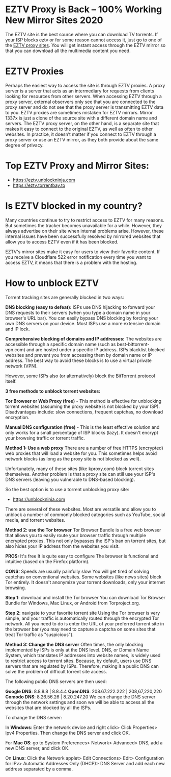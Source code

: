 # EZTV Proxy is Back – 100% Working New Mirror Sites 2020

The EZTV site is the best source where you can download TV torrents. If your ISP blocks eztv or for some reason cannot access it, just go to one of the [EZTV proxy sites](http://wesharebytes.com/eztv-proxy-list-unblocked-eztv-mirror-sites-2020/). You will get instant access through the EZTV mirror so that you can download all the multimedia content you need.

# EZTV Proxies

Perhaps the easiest way to access the site is through EZTV proxies. A proxy server is a server that acts as an intermediary for requests from clients looking for resources from other servers. When accessing EZTV through a proxy server, external observers only see that you are connected to the proxy server and do not see that the proxy server is transmitting EZTV data to you.
EZTV proxies are sometimes mistaken for EZTV mirrors. Mirror 1337x is just a clone of the source site with a different domain name and servers. The EZTV proxy server, on the other hand, is a separate site that makes it easy to connect to the original EZTV, as well as often to other websites.
In practice, it doesn’t matter if you connect to EZTV through a proxy server or use an EZTV mirror, as they both provide about the same degree of privacy.

# Top EZTV Proxy and Mirror Sites:

- https://eztv.unblockninja.com
- https://eztv.torrentbay.to


# Is EZTV blocked in my country?
Many countries continue to try to restrict access to EZTV for many reasons. But sometimes the tracker becomes unavailable for a while. However, they always advertise on their site when internal problems arise. However, these internal issues have been successfully resolved by mirrored websites that allow you to access EZTV even if it has been blocked.

EZTV's mirror sites make it easy for users to view their favorite content. If you receive a Cloudflare 522 error notification every time you want to access EZTV, it means that there is a problem with the hosting.


# How to unblock EZTV

Torrent tracking sites are generally blocked in two ways:

**DNS blocking (easy to defeat):**
ISPs use DNS hijacking to forward your DNS requests to their servers (when you type a domain name in your browser's URL bar). You can easily bypass DNS blocking by forcing your own DNS servers on your device. Most ISPs use a more extensive domain and IP lock.

**Comprehensive blocking of domains and IP addresses:**
The websites are accessible through a specific domain name (such as best-bittorrent-vpn.com) and are hosted under a specific IP address. ISPs blacklist blocked websites and prevent you from accessing them by domain name or IP address. The best way to avoid these blocks is to use a virtual private network (VPN).

However, some ISPs also (or alternatively) block the BitTorrent protocol itself.


**3 free methods to unblock torrent websites:**

**Tor Browser or Web Proxy (free)** - This method is effective for unblocking torrent websites (assuming the proxy website is not blocked by your ISP). Disadvantages include: slow connections, frequent captchas, no download encryption.

**Manual DNS configuration (free)** - This is the least effective solution and only works for a small percentage of ISP blocks (lazy). It doesn't encrypt your browsing traffic or torrent traffic.


**Method 1: Use a web proxy**
There are a number of free HTTPS (encrypted) web proxies that will load a website for you. This sometimes helps avoid network blocks (as long as the proxy site is not blocked as well).

Unfortunately, many of these sites (like kproxy.com) block torrent sites themselves. Another problem is that a proxy site can still use your ISP's DNS servers (leaving you vulnerable to DNS-based blocking).

So the best option is to use a torrent unblocking proxy site:

- https://unblockninja.com

There are several of these websites. Most are versatile and allow you to unblock a number of commonly blocked categories such as YouTube, social media, and torrent websites.


**Method 2: use the Tor browser**
Tor Browser Bundle is a free web browser that allows you to easily route your browser traffic through multiple encrypted proxies. This not only bypasses the ISP's ban on torrent sites, but also hides your IP address from the websites you visit.

**PROS:**
It's free
It is quite easy to configure
The browser is functional and intuitive (based on the Firefox platform).

**CONS:**
Speeds are usually painfully slow
You will get tired of solving captchas on conventional websites. Some websites (like news sites) block Tor entirely.
It doesn't anonymize your torrent downloads, only your internet browsing.

**Step 1**: download and install the Tor browser
You can download Tor Browser Bundle for Windows, Mac Linux, or Android from Torproject.org.

**Step 2**: navigate to your favorite torrent site
Using the Tor browser is very simple, and your traffic is automatically routed through the encrypted Tor network. All you need to do is enter the URL of your preferred torrent site in the browser bar (you may need to capture a captcha on some sites that treat Tor traffic as "suspicious").


**Method 3: Change the DNS server**
Often times, the only blocking implemented by ISPs is only at the DNS level. DNS, or Domain Name System, which translates IP addresses into website names, is widely used to restrict access to torrent sites. Because, by default, users use DNS servers that are regulated by ISPs. Therefore, making it a public DNS can solve the problem of difficult torrent site access.

The following public DNS servers are then used:

**Google DNS**: 8.8.8.8 | 8.8.4.4
**OpenDNS**: 208.67.222.222 | 208,67,220,220
**Comodo DNS**: 8.26.56.26 | 8.20.247.20
We can change the DNS server through the network settings and soon we will be able to access all the websites that are blocked by all the ISPs.

To change the DNS server:

In **Windows**: Enter the network device and right click> Click Properties> Ipv4 Properties. Then change the DNS server and click OK.

For **Mac OS**: go to System Preferences> Network> Advanced> DNS, add a new DNS server, and click OK.

On **Linux**: Click the Network applet> Edit Connections> Edit> Configuration for IPv> Automatic Addresses Only (DHCP)> DNS Server and add each new address separated by a comma.
